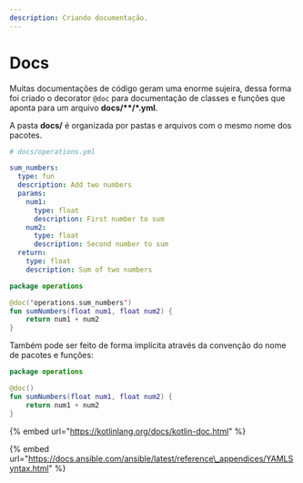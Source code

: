 ```yaml
---
description: Criando documentação.
---
```


# Docs

Muitas documentações de código geram uma enorme sujeira, dessa forma foi criado o decorator `@doc` para documentação de classes e funções que aponta para um arquivo **docs/\*\*/\*.yml**.

A pasta **docs/** é organizada por pastas e arquivos com o mesmo nome dos pacotes.

```yaml
# docs/operations.yml

sum_numbers:
  type: fun
  description: Add two numbers
  params:
    num1:
      type: float
      description: First number to sum
    num2:
      type: float
      description: Second number to sum
  return:
    type: float
    description: Sum of two numbers
```

```kotlin
package operations

@doc('operations.sum_numbers')
fun sumNumbers(float num1, float num2) {
    return num1 + num2
}
```

Também pode ser feito de forma implícita através da convenção do nome de pacotes e funções:

```kotlin
package operations

@doc()
fun sumNumbers(float num1, float num2) {
    return num1 + num2
}
```



{% embed url="https://kotlinlang.org/docs/kotlin-doc.html" %}

{% embed url="https://docs.ansible.com/ansible/latest/reference\_appendices/YAMLSyntax.html" %}



